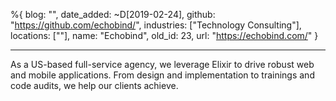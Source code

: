 %{
  blog: "",
  date_added: ~D[2019-02-24],
  github: "https://github.com/echobind/",
  industries: ["Technology Consulting"],
  locations: [""],
  name: "Echobind",
  old_id: 23,
  url: "https://echobind.com/"
}

---

As a US-based full-service agency, we leverage Elixir to drive robust web and mobile applications. From design and implementation to trainings and code audits, we help our clients achieve.
